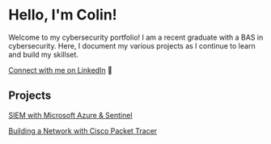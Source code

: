 # Hello, I'm Colin!

Welcome to my cybersecurity portfolio! I am a recent graduate with a BAS in cybersecurity. Here, I document my various projects as I continue to learn and build my skillset.

[Connect with me on LinkedIn](https://www.linkedin.com/in/cmo2901/) 🔗

## Projects

<a href="https://github.com/cmo2901/SIEM-Lab">SIEM with Microsoft Azure & Sentinel</a>

<a href="https://github.com/cmo2901/networklab">Building a Network with Cisco Packet Tracer</a>
